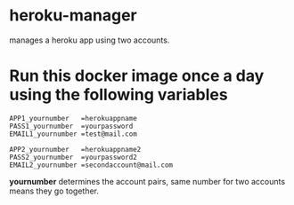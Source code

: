 # heroku-manager
manages a heroku app using two accounts.
# Run this docker image once a day using the following variables

```
APP1_yournumber   =herokuappname
PASS1_yournumber  =yourpassword
EMAIL1_yournumber =test@mail.com

APP2_yournumber   =herokuappname2
PASS2_yournumber  =yourpassword2
EMAIL2_yournumber =secondaccount@mail.com

```

__yournumber__ determines the account pairs, same number for two accounts means they go together.   
